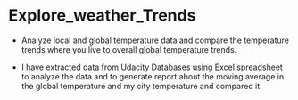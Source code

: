 # Explore_weather_Trends
* Analyze local and global temperature data and compare the temperature trends where you live to overall global temperature trends.

* I have extracted data from Udacity Databases using Excel spreadsheet to analyze the data and to generate report about the moving average in the global temperature and my city temperature and compared it
